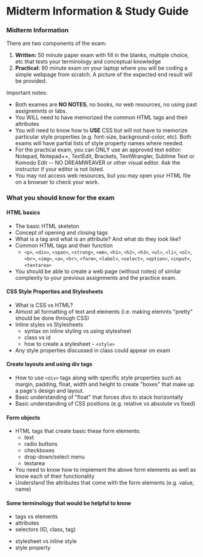 Midterm Information & Study Guide
===========

### Midterm Information

There are two components of the exam:
1. **Written:** 50 minute paper exam with fill in the blanks, multiple choice, etc that tests your terminology and conceptual knowledge
2. **Practical:** 90 minute exam on your laptop where you will be coding a simple webpage from scratch. A picture of the expected end result will be provided.

Important notes:
* Both exames are **NO NOTES**, no books, no web resources, no using past assignemnts or labs.
* You WILL need to have memorized the common HTML tags and their attributes
* You will need to know how to **USE** CSS but will not have to memorize particular style properties (e.g. font-size, background-color, etc). Both exams will have partial lists of style property names where needed.
* For the practical exam, you can ONLY use an approved text editor: Notepad, Notepad++, TextEdit, Brackets, TextWrangler, Sublime Text or Komodo Edit -- NO DREAMWEAVER or other visual editor. Ask the instructor if your editor is not listed.
* You may not access web resources, but you may open your HTML file on a browser to check your work. 

### What you should know for the exam

#### HTML basics
* The basic HTML skeleton
* Concept of opening and closing tags
* What is a tag and what is an attribute? And what do they look like?
* Common HTML tags and their function
    * `<p>`, `<div>`, `<span>`, `<strong>`, `<em>`, `<h1>`, `<h2>`, `<h3>`, `<ul>`, `<li>`, `<ol>`, `<br>`, `<img>`, `<a>`, `<hr>`, `<form>`, `<label>`, `<select>`, `<option>`, `<input>`, `<textarea>`
* You should be able to create a web page (without notes) of similar complexity to your previous assignments and the practice exam.

#### CSS Style Properties and Stylesheets
* What is CSS vs HTML?
* Almost all formatting of text and elements (i.e. making elemnts "pretty" should be done through CSS)
* Inline styles vs Stylesheets
    * syntax on inline styling vs using stylesheet
    * class vs id 
    * how to create a stylesheet - `<style>`
* Any style properties discussed in class could appear on exam

#### Create layouts and using div tags
* How to use `<div>` tags along with specific style properties such as margin, padding, float, width and height to create "boxes" that make up a page's design and layout. 
* Basic understanding of "float" that forces divs to stack horizontally
* Basic understanding of CSS positions (e.g. relative vs absolute vs fixed)

#### Form objects
* HTML tags that create basic these form elements:
    * text
    * radio buttons
    * checkboxes
    * drop-down/select menu
    * textarea
* You need to know how to implement the above form elements as well as know each of their functionality
* Understand the attributes that come with the form elements (e.g. value, name)

#### Some terminology that would be helpful to know

* tags vs elements
* attributes
* selectors (ID, class, tag)
<!-- * block elements vs inline elements -->
* stylesheet vs inline style
* style property

